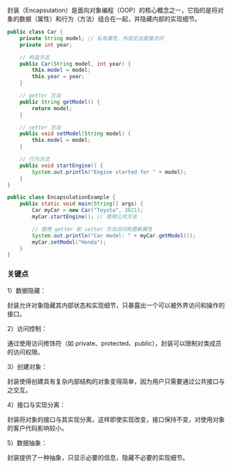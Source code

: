 封装（Encapsulation）是面向对象编程（OOP）的核心概念之一，它指的是将对象的数据（属性）和行为（方法）组合在一起，并隐藏内部的实现细节。

```java
public class Car {
    private String model; // 私有属性，外部无法直接访问
    private int year;

    // 构造方法
    public Car(String model, int year) {
        this.model = model;
        this.year = year;
    }

    // getter 方法
    public String getModel() {
        return model;
    }

    // setter 方法
    public void setModel(String model) {
        this.model = model;
    }

    // 行为方法
    public void startEngine() {
        System.out.println("Engine started for " + model);
    }
}

public class EncapsulationExample {
    public static void main(String[] args) {
        Car myCar = new Car("Toyota", 2021);
        myCar.startEngine(); // 使用公共方法

        // 使用 getter 和 setter 方法访问和更新属性
        System.out.println("Car model: " + myCar.getModel());
        myCar.setModel("Honda");
    }
}
```

### 关键点

1）数据隐藏：

封装允许对象隐藏其内部状态和实现细节，只暴露出一个可以被外界访问和操作的接口。

2）访问控制：

通过使用访问修饰符（如 private、protected、public），封装可以限制对类成员的访问权限。

3）创建对象：

封装使得创建具有复杂内部结构的对象变得简单，因为用户只需要通过公共接口与之交互。

4）接口与实现分离：

封装将对象的接口与其实现分离，这样即使实现改变，接口保持不变，对使用对象的客户代码影响较小。

5）数据抽象：

封装提供了一种抽象，只显示必要的信息，隐藏不必要的实现细节。

